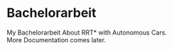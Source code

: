 # Bachelorarbeit
My Bachelorarbeit
About RRT* with Autonomous Cars.  <br>
More Documentation comes later.
